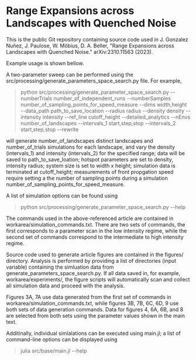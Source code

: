 # Range Expansions across Landscapes with Quenched Noise

This is the public Git repository containing source code used in J. Gonzalez Nuñez, J. Paulose, W. Möbius, D. A. Beller, "Range Expansions across Landscapes with Quenched Noise." arXiv:2310.11563 (2023).

Example usage is shown bellow.

A two-parameter sweep can be performed using the src/processing/generate_parameters_space_search.py file. For example,

> python src/processing/generate_parameter_space_search.py --numberTrials number_of_independent_runs --numberSamples number_of_sampling_points_for_speed_measure --dims width,height --data_path path_to_save_location --radius radius --density density --intensity intensity --ref_line cutoff_height --detailed_analytics --nEnvs number_of_landscapes --intervals_1 start,step,stop --intervals_2 start,step,stop --rewrite

will generate number_of_landscapes distinct landscapes and number_of_trials simulations for each landscape, and vary the density (intervals_1) and intensity (intervals_2) for the specified range; data will be saved to path_to_save_loation; hotspot parameters are set to density, intensity radius; system size is set to width x height; simulation data is terminated at cutoff_height; measurements of front propgation speed require setting a the number of sampling points during a simulation number_of_sampling_points_for_speed_measure. 

A list of simulation options can be found using

> python src/processing/generate_parameter_space_search.py --help

The commands used in the above-referenced article are contained in workarea/simulation_commands.txt. There are two sets of commands, the first corresponds to a parameter scan in the low intensity regime, while the second set of commands correspond to the intermediate to high intensity regime.

Source code used to generate article figures are contained in the figures/ directory. Analysis is performed by providing a list of directories (input variable) containing the simluation data from generate_parameters_space_search.py. If all data saved in, for example, workarea/experiments/, the figure scripts will automatically scan and collect all simulation data and proceed with the analysis.

Figures 3A, 7A use data generated from the first set of commands in workarea/simulation_commands.txt, while figures 3B, 7B, 6C, 6D, 9 use both sets of data generation commands. Data for figures 4, 6A, 6B, and 8 are selected from both sets using the parameter values shown in the main text.

Additinally, individual simlalations can be executed using main.jl; a list of command-line options can be displayed using

> julia src/base/main.jl --help
